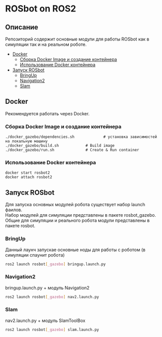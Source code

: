 # ROSbot on ROS2

## Описание
Репозиторий содержит основные модули для работы ROSbot как в симуляции так и на реальном роботе.

<!-- vim-markdown-toc GitLab -->

* [Docker](#docker)
    * [Сборка Docker Image и создание контейнера](#Сборка-docker-image-и-создание-контейнера)
    * [Использование Docker контейнера](#Использование-docker-контейнера)
* [Запуск ROSbot](#Запуск-rosbot)
    * [BringUp](#bringup)
    * [Navigation2](#navigation2)
    * [Slam](#slam)

<!-- vim-markdown-toc -->

## Docker 
Рекомендуется работать через Docker. 

### Сборка Docker Image и создание контейнера

```
./docker_gazebo/dependencies.sh		        # установка зависимостей на локальную машину
./docker_gazebo/build.sh			# Build image 
./docker_gazebo/run.sh				# Create & Run container
```

### Использование Docker контейнера
```
docker start rosbot2 
docker attach rosbot2 
```

## Запуск ROSbot
Для запуска основных модулей робота существует набор launch фаилов.  
Набор модулей для симуляции представлены в пакете rosbot_gazebo. 
Общие для симуляции и реального робота модули представлены в пакете rosbot.

### BringUp 
Данный лаунч запускае основные ноды для работы с роботом (в симуляции спаунит робота)

```bash
ros2 launch rosbot[_gazebo] bringup.launch.py
```

### Navigation2
bringup.launch.py + модуль Navigation2
```bash
ros2 launch rosbot[_gazebo] nav2.launch.py
```

### Slam
nav2.launch.py + модуль SlamToolBox
```bash
ros2 launch rosbot[_gazebo] slam.launch.py
```
